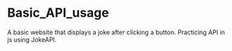 # Basic_API_usage

A basic website that displays a joke after clicking a button. Practicing API in js using JokeAPI.
